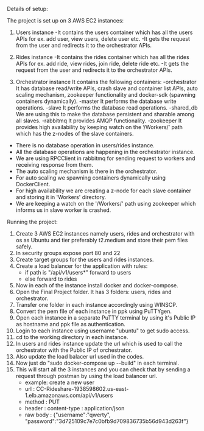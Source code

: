 Details of setup:

The project is set up on 3 AWS EC2 instances:
	
1.  Users instance
	-It contains the users container which has all the users APIs for ex. add user, view users, delete user etc.
	-It gets the request from the user and redirects it to the orchestrator APIs.

2.  Rides instance
	-It contains the rides container which has all the rides APIs for ex. add ride, view rides, join ride, delete ride etc.
	-It gets the request from the user and redirects it to the orchestrator APIs.

3.  Orchestrator instance
	It contains the following containers:
	-orchestrator
	  It has database read/write APIs, crash slave and container list APIs, auto scaling mechanism, zookeeper functionality and docker-sdk (spawning containers dynamically).
	-master
	  It performs the database write operations.
	-slave
	  It performs the database read operations.
	-shared_db
	  We are using this to make the database persistent and sharable among all slaves.
	-rabbitmq
	  It provides AMQP functionality.
	-zookeeper
	  It provides high availability by keeping watch on the ‘/Workers/’ path which has the z-nodes of the slave containers.

- There is no database operation in users/rides instance.
- All the database operations are happening in the orchestrator instance.
- We are using RPCClient in rabbitmq for sending request to workers and receiving response from them.
- The auto scaling mechanism is there in the orchestrator.
- For auto scaling we spawning containers dynamically using DockerClient.
- For high availability we are creating a z-node for each slave container and storing it in 'Workers' directory.
- We are keeping a watch on the '/Workers/' path using zookeeper which informs us in slave worker is crashed.

Running the project:

1. Create 3 AWS EC2 instances namely users, rides and orchestrator with os as Ubuntu and tier preferably t2.medium and store their pem files safely.
2. In security groups expose port 80 and 22
3. Create target groups for the users and rides instances.
4. Create a load balancer for the application with rules:
    - if path is "/api/v1/users*" forward to users
    - else forward to rides
5. Now in each of the instance install docker and docker-compose.
6. Open the Final Project folder. It has 3 folders: users, rides and orchestrator.
7. Transfer one folder in each instance accordingly using WINSCP.
8. Convert the pem file of each instance in ppk using PuTTYgen.
9. Open each instance in a separate PuTTY terminal by using it's Public IP as hostname and ppk file as authentication.
10. Login to each instance using username "ubuntu" to get sudo access.
11. cd to the working directory in each instance.
12. In users and rides instance update the url which is used to call the orchestrator with the Public IP of orchestrator.
13. Also update the load balacer url used in the codes.
14. Now just do "sudo docker-compose up --build" in each terminal.
15. This will start all the 3 instances and you can check that by sending a request through postman by using the load balancer url.
    - example: create a new user
    - url : CC-Rideshare-1938598602.us-east-1.elb.amazonaws.com/api/v1/users
    - method : PUT
    - header : content-type : application/json
    - raw body : {"username":"qwerty", "password":"3d725109c7e7c0bfb9d709836735b56d943d263f"}